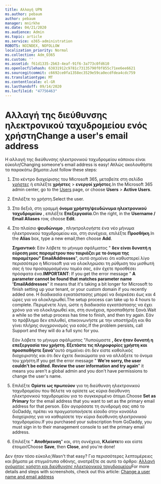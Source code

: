 ```yaml
---
title: Αλλαγή UPN
ms.author: pebaum
author: pebaum
manager: mnirkhe
ms.date: 04/21/2020
ms.audience: Admin
ms.topic: article
ms.service: o365-administration
ROBOTS: NOINDEX, NOFOLLOW
localization_priority: Normal
ms.collection: Adm_O365
ms.custom: ''
ms.assetid: f61d1335-2b63-4eaf-91f6-3a773c0fd610
ms.openlocfilehash: 63831912c9781c73135790f0f855c71ee6ee6621
ms.sourcegitcommit: c6692ce0fa1358ec3529e59ca0ecdfdea4cdc759
ms.translationtype: MT
ms.contentlocale: el-GR
ms.lasthandoff: 09/14/2020
ms.locfileid: "47756463"
---
```

# <a name="change-a-users-email-address"></a><span data-ttu-id="2f405-102">Αλλαγή της διεύθυνσης ηλεκτρονικού ταχυδρομείου ενός χρήστη</span><span class="sxs-lookup"><span data-stu-id="2f405-102">Change a user's email address</span></span>

<span data-ttu-id="2f405-103">Η αλλαγή της διεύθυνσης ηλεκτρονικού ταχυδρομείου κάποιου είναι εύκολη!</span><span class="sxs-lookup"><span data-stu-id="2f405-103">Changing someone's email address is easy!</span></span> <span data-ttu-id="2f405-104">Απλώς ακολουθήστε τα παρακάτω βήματα:</span><span class="sxs-lookup"><span data-stu-id="2f405-104">Just follow these steps:</span></span>
  
1. <span data-ttu-id="2f405-105">Στο κέντρο διαχείρισης του Microsoft 365, μεταβείτε στη σελίδα [χρήστες](https://go.microsoft.com/fwlink/p/?linkid=834822) ή επιλέξτε **χρήστες** \> **ενεργοί χρήστες**.</span><span class="sxs-lookup"><span data-stu-id="2f405-105">In the Microsoft 365 admin center, go to the [Users](https://go.microsoft.com/fwlink/p/?linkid=834822) page, or choose **Users** \> **Active Users**.</span></span>
    
2. <span data-ttu-id="2f405-106">Επιλέξτε το χρήστη.</span><span class="sxs-lookup"><span data-stu-id="2f405-106">Select the user.</span></span>
    
3. <span data-ttu-id="2f405-107">Στα δεξιά, στη γραμμή **όνομα χρήστη/ψευδώνυμα ηλεκτρονικού ταχυδρομείου** , επιλέξτε **Επεξεργασία**.</span><span class="sxs-lookup"><span data-stu-id="2f405-107">On the right, in the **Username / Email Aliases** row, choose **Edit**.</span></span>
    
4. <span data-ttu-id="2f405-108">Στο πλαίσιο **ψευδώνυμο** , πληκτρολογήστε ένα νέο μήνυμα ηλεκτρονικού ταχυδρομείου και, στη συνέχεια, επιλέξτε **Προσθήκη**.</span><span class="sxs-lookup"><span data-stu-id="2f405-108">In the **Alias** box, type a new email,then choose **Add**.</span></span>
    
    <span data-ttu-id="2f405-109">**Σημαντικό**: Εάν λάβετε το μήνυμα σφάλματος " **δεν είναι δυνατή η εύρεση μιας παραμέτρου που ταιριάζει με το όνομα της παραμέτρου" EmailAddresses**", αυτό σημαίνει ότι καθυστερεί λίγο περισσότερο η Microsoft για να ολοκληρώσει τη ρύθμιση του μισθωτή σας ή του προσαρμοσμένου τομέα σας, εάν έχετε προσθέσει πρόσφατα ένα.</span><span class="sxs-lookup"><span data-stu-id="2f405-109">**IMPORTANT**: If you get the error message " **A parameter cannot be found that matches parameter name 'EmailAddresses**" it means that it's taking a bit longer for Microsoft to finish setting up your tenant, or your custom domain if you recently added one.</span></span> <span data-ttu-id="2f405-110">Η διαδικασία εγκατάστασης μπορεί να διαρκέσει έως και 4 ώρες για να ολοκληρωθεί.</span><span class="sxs-lookup"><span data-stu-id="2f405-110">The setup process can take up to 4 hours to complete.</span></span> <span data-ttu-id="2f405-111">Περιμένετε λίγο, ώστε η διαδικασία εγκατάστασης να έχει χρόνο για να ολοκληρωθεί και, στη συνέχεια, προσπαθήστε ξανά.</span><span class="sxs-lookup"><span data-stu-id="2f405-111">Wait a while so the setup process has time to finish, and then try again.</span></span> <span data-ttu-id="2f405-112">Εάν το πρόβλημα δεν επιλυθεί, επικοινωνήστε με την υποστήριξη και θα γίνει πλήρης συγχρονισμός για εσάς.</span><span class="sxs-lookup"><span data-stu-id="2f405-112">If the problem persists, call Support and they will do a full sync for you.</span></span>
    
    <span data-ttu-id="2f405-113">Εάν λάβετε το μήνυμα σφάλματος "Λυπούμαστε **, δεν ήταν δυνατή η επεξεργασία του χρήστη. Εξετάστε τις πληροφορίες χρήστη και προσπαθήστε ξανά**"αυτό σημαίνει ότι δεν είστε καθολικός διαχειριστής και ότι δεν έχετε δικαιώματα για να αλλάξετε το όνομα του χρήστη.</span><span class="sxs-lookup"><span data-stu-id="2f405-113">If you get the error message " **We're sorry, the user couldn't be edited. Review the user information and try again**" it means you aren't a global admin and you don't have permissions to change the user's name.</span></span>
    
5. <span data-ttu-id="2f405-114">Επιλέξτε **Ορίστε ως πρωτεύον** για τη διεύθυνση ηλεκτρονικού ταχυδρομείου που θέλετε να ορίσετε ως κύρια διεύθυνση ηλεκτρονικού ταχυδρομείου για το συγκεκριμένο άτομο.</span><span class="sxs-lookup"><span data-stu-id="2f405-114">Choose **Set as Primary** for the email address that you want to set as the primary email address for that person.</span></span> <span data-ttu-id="2f405-115">Εάν αγοράσατε τη συνδρομή σας από το GoDaddy, πρέπει να πραγματοποιήσετε είσοδο στην κονσόλα διαχείρισης για να καθορίσετε την κύρια διεύθυνση ηλεκτρονικού ταχυδρομείου.</span><span class="sxs-lookup"><span data-stu-id="2f405-115">If you purchased your subscription from GoDaddy, you must sign in to their management console to set the primary email address.</span></span> 
    
6. <span data-ttu-id="2f405-116">Επιλέξτε " **Αποθήκευση**" και, στη συνέχεια, **Κλείστε**το και είστε έτοιμοι!</span><span class="sxs-lookup"><span data-stu-id="2f405-116">Choose **Save**, then **Close**, and you're done!</span></span>
    
<span data-ttu-id="2f405-117">Δεν ήταν τόσο εύκολο;</span><span class="sxs-lookup"><span data-stu-id="2f405-117">Wasn't that easy?</span></span> <span data-ttu-id="2f405-118">Για περισσότερες λεπτομέρειες και βήματα με στιγμιότυπα οθόνης, ανατρέξτε σε αυτό το άρθρο: [Αλλαγή ονόματος χρήστη και διεύθυνσης ηλεκτρονικού ταχυδρομείου](https://docs.microsoft.com/microsoft-365/admin/add-users/change-a-user-name-and-email-address)</span><span class="sxs-lookup"><span data-stu-id="2f405-118">For more details and steps with screenshots, check out this article: [Change a user name and email address](https://docs.microsoft.com/microsoft-365/admin/add-users/change-a-user-name-and-email-address)</span></span>
  

